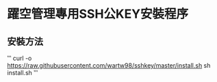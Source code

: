 # 躍空管理專用SSH公KEY安裝程序
## 安裝方法   
‵‵‵
curl -o https://raw.githubusercontent.com/wartw98/sshkey/master/install.sh
sh install.sh
‵‵‵
